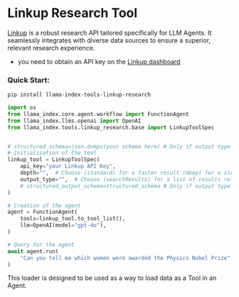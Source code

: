 # Linkup Research Tool

[Linkup](https://app.linkup.so/) is a robust research API tailored specifically for LLM Agents. It seamlessly integrates with diverse data sources to ensure a superior, relevant research experience.

- you need to obtain an API key on the [Linkup dashboard](https://app.linkup.com/)

### Quick Start:

```bash
pip install llama-index-tools-linkup-research
```

```python
import os
from llama_index.core.agent.workflow import FunctionAgent
from llama_index.llms.openai import OpenAI
from llama_index.tools.linkup_research.base import LinkupToolSpec


# structured_schema=json.dumps(your schema here) # Only if output type is structured
# Initialisation of the tool
linkup_tool = LinkupToolSpec(
    api_key="your Linkup API Key",
    depth="",  # Choose (standard) for a faster result (deep) for a slower but more complete result.
    output_type="",  # Choose (searchResults) for a list of results relative to your query, (sourcedAnswer) for an answer and a list of sources, or (structured) if you want a specific schema.
    # structured_output_schema=structured_schema # Only if output type is structured
)

# Creation of the agent
agent = FunctionAgent(
    tools=linkup_tool.to_tool_list(),
    llm=OpenAI(model="gpt-4o"),
)

# Query for the agent
await agent.run(
    "Can you tell me which women were awarded the Physics Nobel Prize"
)
```

This loader is designed to be used as a way to load data as a Tool in an Agent.
